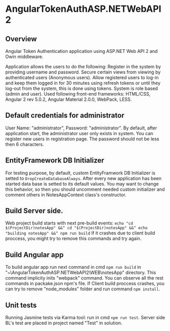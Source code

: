 # AngularTokenAuthASP.NETWebAPI2

## Overview

Angular Token Authentication application using ASP.NET Web API 2 and Owin middleware.

Application allows the users to do the following:
Register in the system by providing username and password.
Secure certain views from viewing by authenticated users (Anonymous users).
Allow registered users to log-in and keep them logged in for 30 minutes using refresh tokens or until they log-out from the system, this is done using tokens.
System is role based (admin and user).
Used following front-end frameworks:
HTML/CSS,
Angular 2 rev 5.0.2,
Angular Material 2.0.0,
WebPack,
LESS.

## Default credentials for administrator

User Name: "administrator", Password: "administrator".
By default, after application start, the administrator user only exists in system. You can register new users in registration page. The password should not be less then 6 characters.

## EntityFramework DB Initializer 

For testing purpose, by default, custom EntityFramwork DB Initializer is setted to `DropCreateDatabaseAlways`. After every new application has been started data base is setted to its default values. You may want to change this behavior, so then you should uncomment needed custom initializer and comment others in NotesAppContext class's constructor.

## Build Server side.

Web project build starts with next pre-build events: 
	`echo "cd $(ProjectDir)notesApp" &&^
	cd "$(ProjectDir)notesApp" &&^
	echo "building notesApp" &&^
	npm run build`
If it crashes due to client build proccess, you might try to remove this commands and try again.

## Build Angular app

To build angular app run next command in cmd `npm run build` in "~\AngularTokenAuthASP.NETWebAPI2\WEB\notesApp" directory. This command implicity inits "webpack" command. You can observe all the rest commands in packake.json npm's file. If Client build proccess crashes, you can try to remove "node_modules" folder and run command `npm install`.

## Unit tests 

Running Jasmine tests via Karma tool: run in cmd `npm run test`. Server side BL's test are placed in project  named "Test" in solution.
